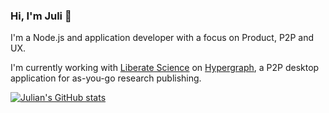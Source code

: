 ### Hi, I'm Juli 👋

I'm a Node.js and application developer with a focus on Product, P2P and UX.

I'm currently working with [Liberate Science](https://github.com/libscie) on [Hypergraph](https://github.com/hypergraph-xyz/desktop), a P2P desktop application for as-you-go research publishing.

[![Julian's GitHub stats](https://github-readme-stats.vercel.app/api?username=juliangruber&show_icons=true&theme=graywhite)](https://github.com/anuraghazra/github-readme-stats)
